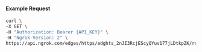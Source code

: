 <!-- Code generated for API Clients. DO NOT EDIT. -->

#### Example Request

```bash
curl \
-X GET \
-H "Authorization: Bearer {API_KEY}" \
-H "Ngrok-Version: 2" \
https://api.ngrok.com/edges/https/edghts_2nJI3RcjEScyQYuv177jLDtkpZK/routes/edghtsrt_2nJI3W4dYgtTgs0AoHqrJXoWUvB
```
